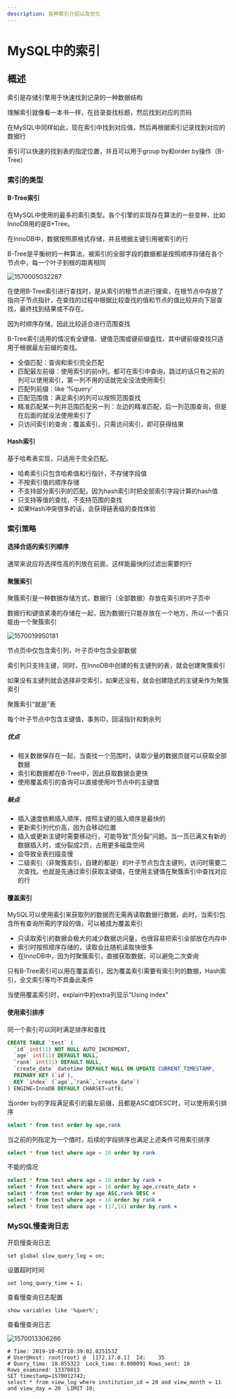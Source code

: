 ```yaml
---
description: 各种索引介绍以及优化
---
```


# MySQL中的索引

## 概述

索引是存储引擎用于快速找到记录的一种数据结构

理解索引就像看一本书一样，在目录查找标题，然后找到对应的页码

在MySQL中同样如此，现在索引中找到对应值，然后再根据索引记录找到对应的数据行

索引可以快速的找到表的指定位置，并且可以用于group by和order by操作（B-Tree）

### 索引的类型

#### B-Tree索引

在MySQL中使用的最多的索引类型。各个引擎的实现存在算法的一些变种，比如InnoDB用的是B+Tree。

在InnoDB中，数据按照原格式存储，并且根据主键引用被索引的行

B-Tree是平衡树的一种算法，被索引的全部字段的数据都是按照顺序存储在各个节点中，每一个叶子到根的距离相同

![1570005032287](.gitbook/assets/1570005032287.png)

在使用B-Tree索引进行查找时，是从索引的根节点进行搜索，在根节点中存放了指向子节点指针，在查找的过程中根据比较查找的值和节点的值比较并向下层查找，最终找到结果或不存在。

因为时顺序存储，因此比较适合进行范围查找

B-Tree索引适用的情况有全键值、键值范围或键前缀査找，其中键前缀查找只适用于根据最左前缀的查找。

- 全值匹配：查询和索引完全匹配
- 匹配最左前缀：使用索引的前n列，都可在索引中查询，跳过的话只有之前的列可以使用索引，第一列不用的话就完全没法使用索引
- 匹配列前缀：like ‘%query’
- 匹配范围值：满足索引的列可以按照范围查找
- 精准匹配某一列并范围匹配另一列：左边的精准匹配，后一列范围查询，但是在后面的就没法使用索引了
- 只访问索引的查询：覆盖索引，只需访问索引，即可获得结果

#### Hash索引

基于哈希表实现，只适用于完全匹配。

- 哈希索引只包含哈希值和行指针，不存储字段值
- 不按索引值的顺序存储
- 不支持部分索引列的匹配，因为hash索引时把全部索引字段计算的hash值
- 只支持等值的查找，不支持范围的查找
- 如果Hash冲突很多的话，会获得链表级的查找体验

### 索引策略

#### 选择合适的索引列顺序

通常来说应将选择性高的列放在前面，这样能最快的过滤出需要的行

#### 聚簇索引

聚簇索引是一种数据存储方式，数据行（全部数据）存放在索引的叶子页中

数据行和键值紧凑的存储在一起，因为数据行只能存放在一个地方，所以一个表只能由一个聚簇索引

![1570019950181](.gitbook/assets/1570019950181.png)

节点页中仅包含索引列，叶子页中包含全部数据

索引列只支持主键，同时，在InnoDB中创建的有主键列的表，就会创建聚簇索引

如果没有主键列就会选择非空索引，如果还没有，就会创建隐式的主键来作为聚簇索引

聚簇索引“就是”表

每个叶子节点中包含主键值，事务ID，回滚指针和剩余列

##### 优点

- 相关数据保存在一起，当查找一个范围时，读取少量的数据页就可以获取全部数据
- 索引和数据都在B-Tree中，因此获取数据会更快
- 使用覆盖索引的查询可以直接使用叶节点中的主键值

##### 缺点

- 插入速度依赖插入顺序，按照主键的插入顺序是最快的
- 更新索引列代价高，因为会移动位置
- 插入或更新主键时需要移动行，可能导致“页分裂”问题。当一页已满又有新的数据插入时，或分裂成2页，占用更多磁盘空间
- 会导致全表扫描变慢
- 二级索引（非聚簇索引，自建的都是）的叶子节点包含主键列，访问时需要二次查找。也就是先通过索引获取主键值，在使用主键值在聚簇索引中查找对应的行

#### 覆盖索引

MySQL可以使用索引来获取列的数据而无需再读取数据行数据，此时，当索引包含所有查询所需的字段的值，可以被成为覆盖索引

- 只读取索引的数据会极大的减少数据访问量，也很容易把索引全部放在内存中
- 索引时按照顺序存储的，读取会比随机读取快很多
- 在InnoDB中，因为时聚簇索引，直接获取数据，可以避免二次查询

只有B-Tree索引可以用在覆盖索引，因为覆盖索引需要有索引列的数据，Hash索引，全文索引等均不具备此条件

当使用覆盖索引时，explain中的extra列显示“Using index”

#### 使用索引排序

同一个索引可以同时满足排序和查找

```sql
CREATE TABLE `test` (
  `id` int(11) NOT NULL AUTO_INCREMENT,
  `age` int(11) DEFAULT NULL,
  `rank` int(11) DEFAULT NULL,
  `create_date` datetime DEFAULT NULL ON UPDATE CURRENT_TIMESTAMP,
  PRIMARY KEY (`id`),
  KEY `index` (`age`,`rank`,`create_date`)
) ENGINE=InnoDB DEFAULT CHARSET=utf8;
```

当order by的字段满足索引的最左前缀，且都是ASC或DESC时，可以使用索引排序

```sql
select * from test order by age,rank
```

当之前的列指定为一个值时，后续的字段排序也满足上述条件可用索引排序

```sql
select * from test where age = 18 order by rank
```

不能的情况

```sql
select * from test where age = 18 order by rank ×
select * from test where age = 18 order by age,create_date ×
select * from test order by age ASC,rank DESC ×
select * from test where age < 18 order by rank ×
select * from test where age < (17,18) order by rank ×
```

### MySQL慢查询日志

开启慢查询日志

```
set global slow_query_log = on; 
```

设置超时时间

```
set long_query_time = 1;
```

查看慢查询日志配置

```
show variables like '%quer%';
```

查看慢查询日志

![1570013306266](.gitbook/assets/1570013306266.png)

```
# Time: 2019-10-02T10:39:02.025153Z
# User@Host: root[root] @  [172.17.0.1]  Id:    35
# Query_time: 18.855323  Lock_time: 0.000091 Rows_sent: 10  Rows_examined: 13370813
SET timestamp=1570012742;
select * from view_log where institution_id = 20 and view_month = 11 and view_day = 20  LIMIT 10;
```

